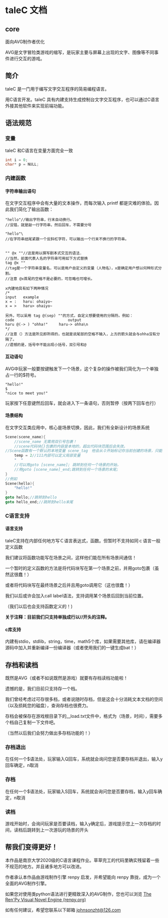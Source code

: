 # taleC 文档

## core

面向AVG制作者优化

AVG是文字冒险类游戏的缩写，是玩家主要与屏幕上出现的文字、图像等不同事件进行交互的游戏。

## 简介

taleC 是一门用于编写文字交互程序的简易编程语言。

用C语言开发。taleC 具有内建支持生成控制台文字交互程序，也可以通过C语言外接其他软件来实现前端功能。

## 语法规范

### 变量

taleC 和C语言在变量方面完全一致

```c
int i = 0;
char* p = NULL;
```

### 内建函数

#### 字符串输出语句

在文字交互程序中会有大量的文本操作，而每次输入 printf 都是灾难的体验。因此我们简化了输出函数：

```
"hello"//输出字符串，行末自动换行。
//没错，就是敲一行字符串，然后回车，不需要分号

"hello"\
//在字符串结尾紧跟一个反斜杠字符，可以输出一个行末不换行的字符串。


"" @x ""//这是用以撰写剧本式交互的语法.
//当然，前面代表人名的字符串可用如下方式替换
tag @x ""
//tag是一个字符串变量名，可以是用户自定义的变量（人物名），x是确定用户想以何种形式分割。
//注意 @x首尾的空格不是必要的，可忽略也可增长。

x内建地具有如下两种情况
/*
input   example
x = :  	haru: ohaiyo~
x = >  	haru> ohaiyo~
	
另外，可以采用 tag @(sep) ""的方式，自定义想要使用的分隔符。例如：
code						output
haru @(-> ) "ohha!" 	haru-> ohha\n
*/
//注意（）方法是所见即所得的，也就是说尾部的空格不输入，上方的箭头就会与ohha没有分隔了。
//遗憾的是，括号中不能出现小括号，双引号和@
```

#### 互动语句

AVG中玩家一般要按键触发下一个场景，这个复杂的操作被我们简化为一个单独占一行的$符号。

```
"hello!"
$
"nice to meet you!"
```

玩家按下任意键然后回车，就会进入下一条语句，否则暂停（按两下回车也行）

#### 场景结构

在文字交互类应用中，核心是场景切换，因此，我们有全新设计的场景系统

```c
Scene(scene_name){
    //scene_name 无需用双引号包裹！
    //scene代码块{}包裹的内容是本地的，超出代码块范围后会失效。
//Scene函数有一个默认的本地变量 scene_tag　他会从０开始标记你当前创建的场景，只能在Scene内部访问。
	temp = 2//111内部可以定义局部变量
	"  "
	//可以用goto [scene_name]; 跳转到任何一个场景的开始，
    //用goto [scene_name]_end;跳转到任何一个场景的末尾;
}
//例如 
Scene(hello){
    "hello!"
}
goto hello;//跳转到hello
goto hello_end;//跳转到hello末尾
```



### C语言支持

#### 语言支持

taleC支持在内部任何地方写Ｃ语言表达式，函数。但暂时不支持如同ｃ语言一般定义函数

我们建议将函数功能写在场景之间，这样他们能在所有场景间通信！

一个暂时的定义函数的方法是将代码块写在第一个场景之前，并用goto包裹（虽然这很蠢！）

或者将代码块写在最终场景之后并且用goto调用它（这也很蠢！）

我们以后或许会加入call label语法，支持调用某个场景后回到当前位置。

（我们以后也会支持函数定义的！)

**关于注释：目前我们只支持单独成行以//开头的注释。**	

#### c库支持

内建有stdio，stdlib，string，time，math5个库，如果需要其他库，请在编译器源码中加入并重新编译一份编译器（或者使用我们的一键生成bat！）

## 存档和读档

既然是AVG（或者不如说既然是游戏）就要有存档读档功能啦！

遗憾的是，我们目前只支持存一个档。

我们曾经考虑过可存很多档，或者说随时存档，但是这会十分消耗文本文档的空间（以及损耗您的磁盘），查询存档也很费力。

存档会被保存在游戏根目录下的__load.txt文件中，格式为（场景，时间），需要多个档自己复制一下文件吧。

（当然以后我们会努力做出多存档功能的！）

### 存档退出

在任何一个$语法处，玩家输入Q回车，系统就会询问您是否要存档并退出，输入y回车确定，n取消

### 存档

在任何一个$语法处，玩家输入S回车，系统就会询问您是否要存档，输入y回车确定，n取消

### 读档

游戏开始时，会询问玩家是否要读档，输入y确定后，游戏提示您上一次存档的时间，读档后跳转到上一次游玩的场景的开头



## 帮我们变得更好！

本作品是南京大学2020级的C语言课程作业。草草完工的代码里确实残留着一些不规范的地方。并且诸多地方可以改进。

作者承认本作品由游戏制作引擎 renpy 启发，并希望能向 renpy 靠拢，成为一个全面的AVG制作引擎。

如果您对使用类python语法进行更精致深入的AVG制作，您也可以浏览 [The Ren'Py Visual Novel Engine (renpy.org)](https://www.renpy.org/)

如有任何建议，希望您联系以下邮箱 johnsonzht@126.com

